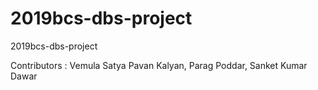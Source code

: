 # 2019bcs-dbs-project
2019bcs-dbs-project


Contributors : 
Vemula Satya Pavan Kalyan, 
Parag Poddar,
Sanket Kumar Dawar 
